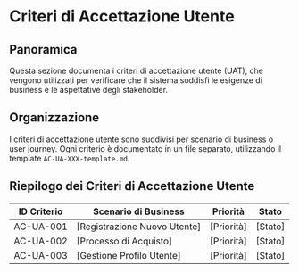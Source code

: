 # Criteri di Accettazione Utente

## Panoramica

Questa sezione documenta i criteri di accettazione utente (UAT), che vengono utilizzati per verificare che il sistema soddisfi le esigenze di business e le aspettative degli stakeholder.

## Organizzazione

I criteri di accettazione utente sono suddivisi per scenario di business o user journey. Ogni criterio è documentato in un file separato, utilizzando il template `AC-UA-XXX-template.md`.

## Riepilogo dei Criteri di Accettazione Utente

| ID Criterio | Scenario di Business | Priorità | Stato |
|-------------|----------------------|----------|-------|
| AC-UA-001   | [Registrazione Nuovo Utente] | [Priorità] | [Stato] |
| AC-UA-002   | [Processo di Acquisto] | [Priorità] | [Stato] |
| AC-UA-003   | [Gestione Profilo Utente] | [Priorità] | [Stato] |
